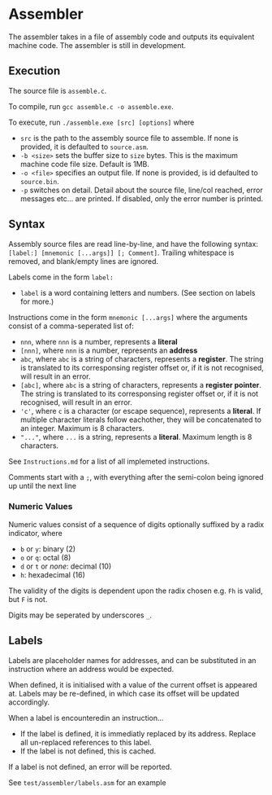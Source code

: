 # Assembler

The assembler takes in a file of assembly code and outputs its equivalent machine code. The assembler is still in development.

## Execution

The source file is `assemble.c`.

To compile, run `gcc assemble.c -o assemble.exe`.

To execute, run `./assemble.exe [src] [options]` where
  - `src` is the path to the assembly source file to assemble. If none is provided, it is defaulted to `source.asm`.
  - `-b <size>` sets the buffer size to `size` bytes. This is the maximum machine code file size. Default is 1MB.
  - `-o <file>` specifies an output file. If none is provided, is id defaulted to `source.bin`.
  - `-p` switches on detail. Detail about the source file, line/col reached, error messages etc... are printed. If disabled, only the error number is printed.

## Syntax

Assembly source files are read line-by-line, and have the following syntax: `[label:] [mnemonic [...args]] [; Comment]`. Trailing whitespace is removed, and blank/empty lines are ignored.

Labels come in the form `label:`
  - `label` is a word containing letters and numbers. (See section on labels for more.)

Instructions come in the form `mnemonic [...args]` where the arguments consist of a comma-seperated list of:
  - `nnn`, where `nnn` is a number, represents a **literal**
  - `[nnn]`, where `nnn` is a number, represents an **address**
  - `abc`, where `abc` is a string of characters, represents a **register**. The string is translated to its corresponsing register offset or, if it is not recognised, will result in an error.
  - `[abc]`, where `abc` is a string of characters, represents a **register pointer**. The string is translated to its corresponsing register offset or, if it is not recognised, will result in an error.
  - `'c'`, where `c` is a character (or escape sequence), represents a **literal**. If multiple character literals follow eachother, they will be concatenated to an integer. Maximum is 8 characters.
  - `"..."`, where `...` is a string, represents a **literal**. Maximum length is 8 characters.

See `Instructions.md` for a list of all implemeted instructions.

Comments start with a `;`, with everything after the semi-colon being ignored up until the next line

### Numeric Values

Numeric values consist of a sequence of digits optionally suffixed by a radix indicator, where
  - `b` or `y`: binary (2)
  - `o` or `q`: octal (8)
  - `d` or `t` or *none*: decimal (10)
  - `h`: hexadecimal (16)

The validity of the digits is dependent upon the radix chosen e.g. `Fh` is valid, but `F` is not.

Digits may be seperated by underscores `_`.

## Labels

Labels are placeholder names for addresses, and can be substituted in an instruction where an address would be expected.

When defined, it is initialised with a value of the current offset is appeared at. Labels may be re-defined, in which case its offset will be updated accordingly.

When a label is encounteredin an instruction...
  - If the label is defined, it is immediatly replaced by its address. Replace all un-replaced references to this label.
  - If the label is not defined, this is cached.

If a label is not defined, an error will be reported.

See `test/assembler/labels.asm` for an example

